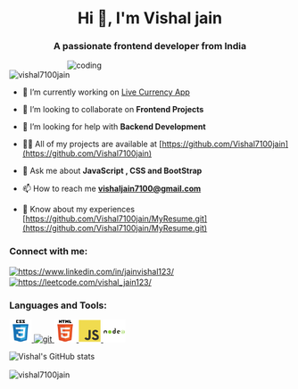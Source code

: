 
<h1 align="center">Hi 👋, I'm Vishal jain</h1>
<h3 align="center">A passionate frontend developer from India</h3>

<img align="right" src="https://cdn.dribbble.com/users/1162077/screenshots/3848914/programmer.gif" alt="coding" width="400">
<p align="left"> <img src="https://komarev.com/ghpvc/?username=vishal7100jain&label=Profile%20views&color=0e75b6&style=flat" alt="vishal7100jain" /> </p>

- 🔭 I’m currently working on [Live Currency App](https://github.com/Vishal7100jain/LiveCurrencyUpdate)

- 👯 I’m looking to collaborate on **Frontend Projects**

- 🤝 I’m looking for help with **Backend Development**

- 👨‍💻 All of my projects are available at [https://github.com/Vishal7100jain](https://github.com/Vishal7100jain)

- 💬 Ask me about **JavaScript , CSS and BootStrap**

- 📫 How to reach me **vishaljain7100@gmail.com**

- 📄 Know about my experiences [https://github.com/Vishal7100jain/MyResume.git](https://github.com/Vishal7100jain/MyResume.git)

<h3 align="left">Connect with me:</h3>
<p align="left">
<a href="https://www.linkedin.com/in/jainvishal123/" target="_blank"><img align="center" src="https://raw.githubusercontent.com/rahuldkjain/github-profile-readme-generator/master/src/images/icons/Social/linked-in-alt.svg" alt="https://www.linkedin.com/in/jainvishal123/" height="30" width="40" /></a>
<a href="https://leetcode.com/220101005026/" target="_blank"><img align="center" src="https://raw.githubusercontent.com/rahuldkjain/github-profile-readme-generator/master/src/images/icons/Social/leet-code.svg" alt="https://leetcode.com/vishal_jain123/" height="30" width="40" /></a>
</p>


<h3 align="left">Languages and Tools:</h3>
<p align="left"> <a href="https://www.w3schools.com/css/" target="_blank" rel="noreferrer"> <img src="https://raw.githubusercontent.com/devicons/devicon/master/icons/css3/css3-original-wordmark.svg" alt="css3" width="40" height="40"/> </a> <a href="https://git-scm.com/" target="_blank" rel="noreferrer"> <img src="https://www.vectorlogo.zone/logos/git-scm/git-scm-icon.svg" alt="git" width="40" height="40"/> </a> <a href="https://www.w3.org/html/" target="_blank" rel="noreferrer"> <img src="https://raw.githubusercontent.com/devicons/devicon/master/icons/html5/html5-original-wordmark.svg" alt="html5" width="40" height="40"/> </a> <a href="https://developer.mozilla.org/en-US/docs/Web/JavaScript" target="_blank" rel="noreferrer"> <img src="https://raw.githubusercontent.com/devicons/devicon/master/icons/javascript/javascript-original.svg" alt="javascript" width="40" height="40"/> </a> <a href="https://nodejs.org" target="_blank" rel="noreferrer"> <img src="https://raw.githubusercontent.com/devicons/devicon/master/icons/nodejs/nodejs-original-wordmark.svg" alt="nodejs" width="40" height="40"/> </a> </p>

![Vishal's GitHub stats](https://github-readme-stats.vercel.app/api?username=Vishal7100jain&show_icons=true)

<p><img align="center" src="https://github-readme-streak-stats.herokuapp.com/?user=vishal7100jain&" alt="vishal7100jain" /></p>
